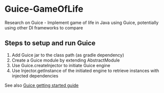 Guice-GameOfLife
==================
Research on Guice - Implement game of life in Java using Guice, potentially using other DI frameworks to compare

Steps to setup and run Guice
----------------------
1. Add Guice jar to the class path (as gradle dependency)
2. Create a Guice module by extending AbstractModule
3. Use Guice.createInjector to initiate Guice engine
4. Use Injector.getInstance of the initiated engine to retrieve instances with injected dependencies

See also [Guice getting started guide](https://github.com/google/guice/wiki/GettingStarted)